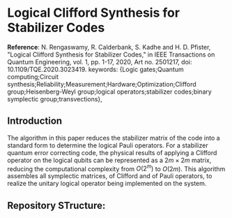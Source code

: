 # Logical Clifford Synthesis for Stabilizer Codes
**Reference**:  N. Rengaswamy, R. Calderbank, S. Kadhe and H. D. Pfister, "Logical Clifford Synthesis for Stabilizer Codes," in IEEE Transactions on Quantum Engineering, vol. 1, pp. 1-17, 2020, Art no. 2501217, doi: 10.1109/TQE.2020.3023419.
keywords: {Logic gates;Quantum computing;Circuit synthesis;Reliability;Measurement;Hardware;Optimization;Clifford group;Heisenberg-Weyl group;logical operators;stabilizer codes;binary symplectic group;transvections},


## Introduction

The algorithm in this paper reduces the stabilizer matrix of the code into a standard form to determine the logical Pauli operators. For a stabilizer quantum error correcting code, the physical results of applying a Clifford operator on the logical qubits can be represented as a $2m \times 2m$ matrix, reducing the computational complexity from $O(2^m)$ to $O(2m)$. This algorithm assembles all symplectic matrices, of Clifford and of Pauli operators, to realize the unitary logical operator being implemented on the system.

## **Repository STructure**:

